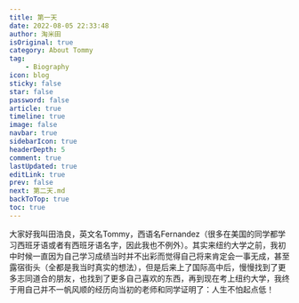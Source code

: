 ```yaml
---
title: 第一天
date: 2022-08-05 22:33:48
author: 淘米田
isOriginal: true
category: About Tommy
tag:
    - Biography
icon: blog
sticky: false
star: false
password: false
article: true
timeline: true
image: false
navbar: true
sidebarIcon: true
headerDepth: 5
comment: true
lastUpdated: true
editLink: true
prev: false
next: 第二天.md
backToTop: true
toc: true
---
```


大家好我叫田浩良，英文名Tommy，西语名Fernandez（很多在美国的同学都学习西班牙语或者有西班牙语名字，因此我也不例外）。其实来纽约大学之前，我初中时候一直因为自己学习成绩当时并不出彩而觉得自己将来肯定会一事无成，甚至露宿街头（全都是我当时真实的想法），但是后来上了国际高中后，慢慢找到了更多志同道合的朋友，也找到了更多自己喜欢的东西，再到现在考上纽约大学，我终于用自己并不一帆风顺的经历向当初的老师和同学证明了：人生不怕起点低！